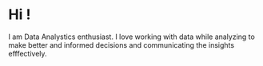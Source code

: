 # Hi !
I am Data Analystics enthusiast. I love working with data while analyzing to make better and informed decisions and communicating the insights efffectively.
